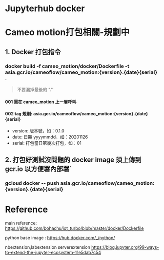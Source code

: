 # Jupyterhub docker

# Cameo motion打包相關-規劃中

## 1. Docker 打包指令
### docker build -f cameo_motion/docker/Dockerfile -t asia.gcr.io/cameoflow/cameo_motion:{version}.{date}{serial} .
> 不要漏掉最後的 "."
#### 001 需在 cameo_motion 上一層呼叫
#### 002 tag 規則: asia.gcr.io/cameoflow/cameo_motion:{version}.{date}{serial}
- version: 版本號，如：0.1.0
- date: 日期 yyyymmdd，如：20201126
- serial: 打包當日第幾次打包，如：01


## 2. 打包好測試沒問題的 docker image 須上傳到 gcr.io 以方便署內部署ˋ
### gcloud docker -- push asia.gcr.io/cameoflow/cameo_motion:{version}.{date}{serial}


# Reference
main reference: https://github.com/bohachu/iot_turbo/blob/master/docker/Dockerfile

python base image : https://hub.docker.com/_/python/

nbextension,labextension serverextension https://blog.jupyter.org/99-ways-to-extend-the-jupyter-ecosystem-11e5dab7c54